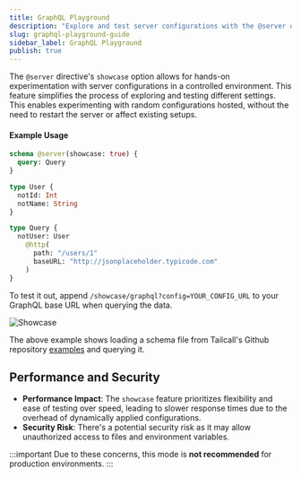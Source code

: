 ```yaml
---
title: GraphQL Playground
description: "Explore and test server configurations with the @server directive's showcase feature in a controlled environment. Ideal for quick experimentation and learning with dynamic GraphQL schema configurations. Not recommended for production due to performance and security considerations."
slug: graphql-playground-guide
sidebar_label: GraphQL Playground
publish: true
---
```


The `@server` directive's `showcase` option allows for hands-on experimentation with server configurations in a controlled environment. This feature simplifies the process of exploring and testing different settings. This enables experimenting with random configurations hosted, without the need to restart the server or affect existing setups.

#### Example Usage

```graphql showLineNumbers
schema @server(showcase: true) {
  query: Query
}

type User {
  notId: Int
  notName: String
}

type Query {
  notUser: User
    @http(
      path: "/users/1"
      baseURL: "http://jsonplaceholder.typicode.com"
    )
}
```

To test it out, append `/showcase/graphql?config=YOUR_CONFIG_URL` to your GraphQL base URL when querying the data.

![Showcase](../static/images/docs/showcase.png)

The above example shows loading a schema file from Tailcall's Github repository [examples](https://github.com/tailcallhq/tailcall/tree/main/examples) and querying it.

## Performance and Security

- **Performance Impact**: The `showcase` feature prioritizes flexibility and ease of testing over speed, leading to slower response times due to the overhead of dynamically applied configurations.
- **Security Risk**: There's a potential security risk as it may allow unauthorized access to files and environment variables.

:::important
Due to these concerns, this mode is **not recommended** for production environments.
:::
